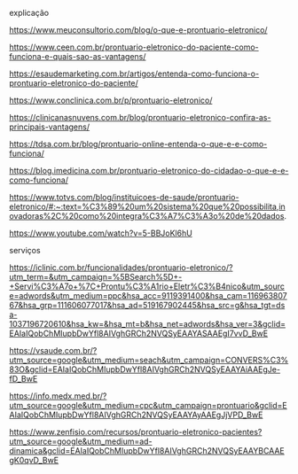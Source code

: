 explicação

https://www.meuconsultorio.com/blog/o-que-e-prontuario-eletronico/

https://www.ceen.com.br/prontuario-eletronico-do-paciente-como-funciona-e-quais-sao-as-vantagens/

https://esaudemarketing.com.br/artigos/entenda-como-funciona-o-prontuario-eletronico-do-paciente/

https://www.conclinica.com.br/p/prontuario-eletronico/

https://clinicanasnuvens.com.br/blog/prontuario-eletronico-confira-as-principais-vantagens/

https://tdsa.com.br/blog/prontuario-online-entenda-o-que-e-e-como-funciona/

https://blog.imedicina.com.br/prontuario-eletronico-do-cidadao-o-que-e-e-como-funciona/

https://www.totvs.com/blog/instituicoes-de-saude/prontuario-eletronico/#:~:text=%C3%89%20um%20sistema%20que%20possibilita,inovadoras%2C%20como%20integra%C3%A7%C3%A3o%20de%20dados.

https://www.youtube.com/watch?v=5-BBJoKl6hU




serviços

https://iclinic.com.br/funcionalidades/prontuario-eletronico/?utm_term=&utm_campaign=%5BSearch%5D+-+Servi%C3%A7o+%7C+Prontu%C3%A1rio+Eletr%C3%B4nico&utm_source=adwords&utm_medium=ppc&hsa_acc=9119391400&hsa_cam=11696380767&hsa_grp=111606077017&hsa_ad=519167902445&hsa_src=g&hsa_tgt=dsa-1037196720610&hsa_kw=&hsa_mt=b&hsa_net=adwords&hsa_ver=3&gclid=EAIaIQobChMIupbDwYfl8AIVghGRCh2NVQSyEAAYASAAEgI7vvD_BwE

https://vsaude.com.br/?utm_source=google&utm_medium=seach&utm_campaign=CONVERS%C3%83O&gclid=EAIaIQobChMIupbDwYfl8AIVghGRCh2NVQSyEAAYAiAAEgJe-fD_BwE

https://info.medx.med.br/?utm_source=google&utm_medium=cpc&utm_campaign=prontuario&gclid=EAIaIQobChMIupbDwYfl8AIVghGRCh2NVQSyEAAYAyAAEgJjVPD_BwE

https://www.zenfisio.com/recursos/prontuario-eletronico-pacientes?utm_source=google&utm_medium=ad-dinamica&gclid=EAIaIQobChMIupbDwYfl8AIVghGRCh2NVQSyEAAYBCAAEgK0qvD_BwE

